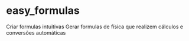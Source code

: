 # easy_formulas
Criar formulas intuitivas
Gerar formulas de física que realizem cálculos e conversões automáticas
